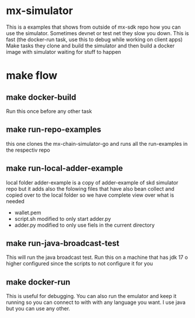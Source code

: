 # mx-simulator

This is a examples that shows from outside of mx-sdk repo how you can use the simulator. 
Sometimes devnet or test net they slow you down. This is fast (the docker-run task, use this to debug while working on client apps)
Make tasks they clone and build the simulator and then build a docker image with simulator waiting for
stuff to happen

# make flow

## make docker-build
Run this once before any other task

## make run-repo-examples 
this one clones the mx-chain-simulator-go and runs all the run-examples in the respectiv repo

## make run-local-adder-example
local folder adder-example is a copy of adder-example of skd simulator repo but it adds also the folowing files that have also bean collect and copied over to the local folder so we have complete view over what is needed
  - wallet.pem
  - script.sh modified to only start adder.py
  - adder.py modified to only use fiels in the current directory

## make run-java-broadcast-test
This will run the java broadcast test. Run this on a machine that has jdk 17 o higher configured since the scripts to not configure it for you 

## make docker-run
This is useful for debugging. 
You can also run the emulator and keep it running so you can connect to with with any 
language you want. I use java but you can use any other. 

